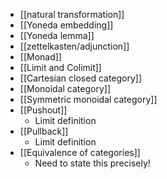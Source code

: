 - [[natural transformation]]
- [[Yoneda embedding]]
- [[Yoneda lemma]]
- [[zettelkasten/adjunction]]
- [[Monad]]
- [[Limit and Colimit]]
- [[Cartesian closed category]]
- [[Monoidal category]]
- [[Symmetric monoidal category]]
- [[Pushout]]
	- Limit definition
- [[Pullback]]
	- Limit definition
- [[Equivalence of categories]]
	- Need to state this precisely!